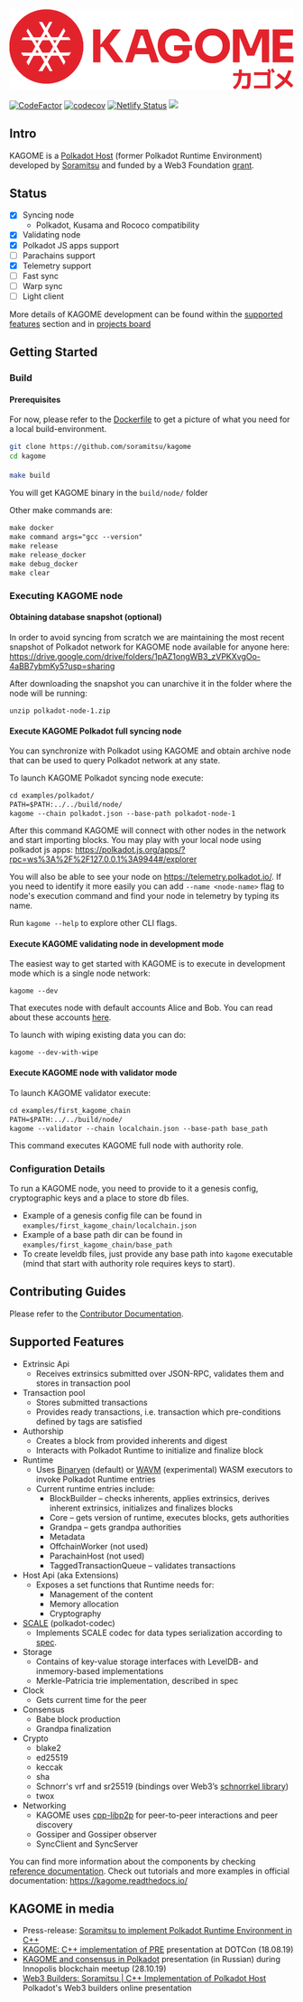![logo](/docs/image_assets/kagome-logo-(new-2020).svg)

[![CodeFactor](https://www.codefactor.io/repository/github/soramitsu/kagome/badge)](https://www.codefactor.io/repository/github/soramitsu/kagome)
[![codecov](https://codecov.io/gh/soramitsu/kagome/branch/master/graph/badge.svg)](https://codecov.io/gh/soramitsu/kagome)
[![Netlify Status](https://api.netlify.com/api/v1/badges/ad6fa504-99d6-48fb-9a05-869ba1d9a7c3/deploy-status)](https://app.netlify.com/sites/kagome/deploys)
[![](https://img.shields.io/twitter/follow/Soramitsu_co?label=Follow&style=social)](https://twitter.com/Soramitsu_co)

## Intro

KAGOME is a [Polkadot Host](https://github.com/w3f/polkadot-spec/tree/master/host-spec) (former Polkadot Runtime Environment) developed by [Soramitsu](https://soramitsu.co.jp/) and funded by a Web3 Foundation [grant](https://github.com/w3f/Web3-collaboration/blob/master/grants/grants.md).


## Status

- [x] Syncing node
    - Polkadot, Kusama and Rococo compatibility
- [x] Validating node
- [x] Polkadot JS apps support
- [ ] Parachains support
- [x] Telemetry support
- [ ] Fast sync
- [ ] Warp sync
- [ ] Light client

More details of KAGOME development can be found within the [supported features](./README.md/#supported-features) section and in [projects board](https://github.com/soramitsu/kagome/projects/2)



## Getting Started

### Build

#### Prerequisites

For now, please refer to the [Dockerfile](housekeeping/docker/kagome-dev/minideb.Dockerfile) to get a picture of what you need for a local build-environment.


```sh
git clone https://github.com/soramitsu/kagome
cd kagome

make build
```

You will get KAGOME binary in the `build/node/` folder

Other make commands are:

```
make docker
make command args="gcc --version"
make release
make release_docker
make debug_docker
make clear
```

### Executing KAGOME node

#### Obtaining database snapshot (optional)

In order to avoid syncing from scratch we are maintaining the most recent snapshot of Polkadot network for KAGOME node available for anyone here: https://drive.google.com/drive/folders/1pAZ1ongWB3_zVPKXvgOo-4aBB7ybmKy5?usp=sharing

After downloading the snapshot you can unarchive it in the folder where the node will be running:

```
unzip polkadot-node-1.zip
```

#### Execute KAGOME Polkadot full syncing node

You can synchronize with Polkadot using KAGOME and obtain archive node that can be used to query Polkadot network at any state.

To launch KAGOME Polkadot syncing node execute:
```
cd examples/polkadot/
PATH=$PATH:../../build/node/
kagome --chain polkadot.json --base-path polkadot-node-1
```

After this command KAGOME will connect with other nodes in the network and start importing blocks. You may play with your local node using polkadot js apps: https://polkadot.js.org/apps/?rpc=ws%3A%2F%2F127.0.0.1%3A9944#/explorer

You will also be able to see your node on https://telemetry.polkadot.io/. If you need to identify it more easily you can add `--name <node-name>` flag to node's execution command and find your node in telemetry by typing its name.

Run `kagome --help` to explore other CLI flags.


#### Execute KAGOME validating node in development mode

The easiest way to get started with KAGOME is to execute in development mode which is a single node network:

```
kagome --dev
```

That executes node with default accounts Alice and Bob. You can read about these accounts [here](https://kagome.readthedocs.io/en/latest/tutorials/first_kagome_chain.html#launch-kagome-network).

To launch with wiping existing data you can do:

```
kagome --dev-with-wipe
```

#### Execute KAGOME node with validator mode

To launch KAGOME validator execute:
```
cd examples/first_kagome_chain
PATH=$PATH:../../build/node/
kagome --validator --chain localchain.json --base-path base_path
```

This command executes KAGOME full node with authority role.





### Configuration Details
To run a KAGOME node, you need to provide to it a genesis config, cryptographic keys and a place to store db files.
* Example of a genesis config file can be found in `examples/first_kagome_chain/localchain.json`
* Example of a base path dir can be found in `examples/first_kagome_chain/base_path`
* To create leveldb files, just provide any base path into `kagome` executable (mind that start with authority role requires keys to start).


## Contributing Guides

Please refer to the [Contributor Documentation](./docs/source/development/dev-guide.md).

## Supported Features
* Extrinsic Api
    * Receives extrinsics submitted over JSON-RPC, validates them and stores in transaction pool
* Transaction pool
    * Stores submitted transactions
    * Provides ready transactions, i.e. transaction which pre-conditions defined by tags are satisfied
* Authorship
    * Creates a block from provided inherents and digest
    * Interacts with Polkadot Runtime to initialize and finalize block
* Runtime
    * Uses [Binaryen](https://github.com/WebAssembly/binaryen) (default) or [WAVM](https://wavm.github.io/) (experimental) WASM executors to invoke Polkadot Runtime entries
    * Current runtime entries include:
        * BlockBuilder – checks inherents, applies extrinsics, derives inherent extrinsics, initializes and finalizes blocks
        * Core – gets version of runtime, executes blocks, gets authorities
        * Grandpa – gets grandpa authorities
        * Metadata
        * OffchainWorker (not used)
        * ParachainHost (not used)
        * TaggedTransactionQueue – validates transactions
* Host Api (aka Extensions)
    * Exposes a set functions that Runtime needs for:
        * Management of the content
        * Memory allocation
        * Cryptography
* [SCALE](https://github.com/soramitsu/scale-codec-cpp) (polkadot-codec)
    * Implements SCALE codec for data types serialization according to [spec](https://substrate.dev/docs/en/conceptual/core/codec).
* Storage
    * Contains of key-value storage interfaces with LevelDB- and inmemory-based implementations
    * Merkle-Patricia trie implementation, described in spec
* Clock
    * Gets current time for the peer
* Consensus
    * Babe block production
    * Grandpa finalization
* Crypto
    * blake2
    * ed25519
    * keccak
    * sha
    * Schnorr's vrf and sr25519 (bindings over Web3’s [schnorrkel library](https://github.com/w3f/schnorrkel))
    * twox
* Networking
    * KAGOME uses [cpp-libp2p](https://github.com/soramitsu/libp2p) for peer-to-peer interactions and peer discovery
    * Gossiper and Gossiper observer
    * SyncClient and SyncServer

You can find more information about the components by checking [reference documentation](https://kagome.netlify.com). Check out tutorials and more examples in official documentation: https://kagome.readthedocs.io/

## KAGOME in media

* Press-release: [Soramitsu to implement Polkadot Runtime Environment in C++](https://medium.com/web3foundation/w3f-grants-soramitsu-to-implement-polkadot-runtime-environment-in-c-cf3baa08cbe6)
* [KAGOME: C++ implementation of PRE](https://www.youtube.com/watch?v=181mk2xvBZ4&t=) presentation at DOTCon (18.08.19)
* [KAGOME and consensus in Polkadot](https://www.youtube.com/watch?v=5OrevTjaiPA) presentation (in Russian) during Innopolis blockchain meetup (28.10.19)
* [Web3 Builders: Soramitsu | C++ Implementation of Polkadot Host](https://www.youtube.com/watch?v=We3kiGzg60w) Polkadot's Web3 builders online presentation 
